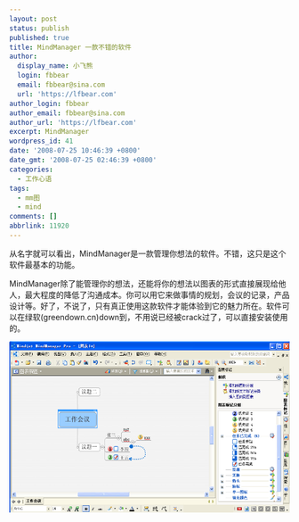 ```yaml
---
layout: post
status: publish
published: true
title: MindManager 一款不错的软件
author:
  display_name: 小飞熊
  login: fbbear
  email: fbbear@sina.com
  url: 'https://lfbear.com'
author_login: fbbear
author_email: fbbear@sina.com
author_url: 'https://lfbear.com'
excerpt: MindManager
wordpress_id: 41
date: '2008-07-25 10:46:39 +0800'
date_gmt: '2008-07-25 02:46:39 +0800'
categories:
  - 工作心语
tags:
  - mm图
  - mind
comments: []
abbrlink: 11920
---
```

<p>从名字就可以看出，MindManager是一款管理你想法的软件。不错，这只是这个软件最基本的功能。<br />
<!--more--></p>
<p>MindManager除了能管理你的想法，还能将你的想法以图表的形式直接展现给他人，最大程度的降低了沟通成本。你可以用它来做事情的规划，会议的记录，产品设计等。好了，不说了，只有真正使用这款软件才能体验到它的魅力所在。软件可以在绿软(greendown.cn)down到，不用说已经被crack过了，可以直接安装使用的。</p>
<p><img src="/assets/images/20080725_619782.jpg" alt="软件截图(在新窗口打开查看原图)" width="535" height="307" align="middle" /></p>
